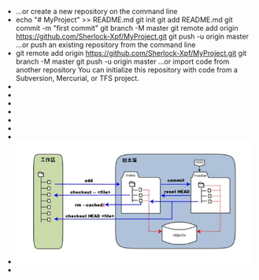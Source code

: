 - …or create a new repository on the command line
- echo "# MyProject" >> README.md
  git init
  git add README.md
  git commit -m "first commit"
  git branch -M master
  git remote add origin https://github.com/Sherlock-Xpf/MyProject.git
  git push -u origin master
  …or push an existing repository from the command line
- git remote add origin https://github.com/Sherlock-Xpf/MyProject.git
  git branch -M master
  git push -u origin master
  …or import code from another repository
  You can initialize this repository with code from a Subversion, Mercurial, or TFS project.
-
-
-
-
-
-
-
- ![masten.jpg](../assets/masten_1717919917690_0.jpg)
-